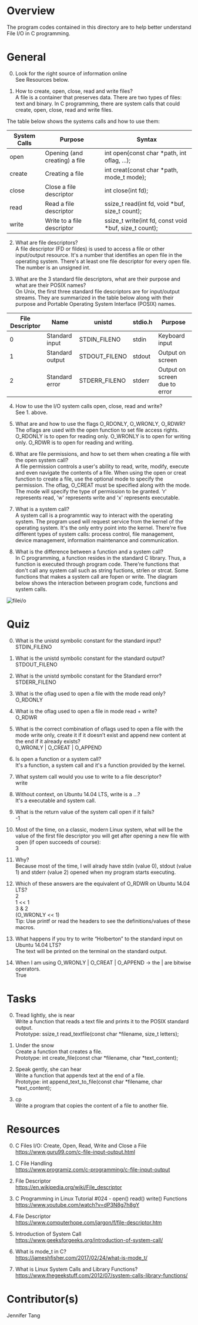 # Overview #
The program codes contained in this directory are to help better understand File I/O in C programming.  

# General #
0. Look for the right source of information online  
See Resources below.  

1. How to create, open, close, read and write files?  
A file is a container that preserves data.  There are two types of files: text and binary.  In C programming, there are system calls that could create, open, close, read and write files.  

The table below shows the systems calls and how to use them:  

| System Calls | Purpose                       | Syntax                                                   |
| ------------ | ----------------------------- | -------------------------------------------------------- |
| open         | Opening (and creating) a file | int open{const char \*path, int oflag, ...);             |
| create       | Creating a file               | int creat(const char \*path, mode\_t mode);              |
| close        | Close a file descriptor       | int close(int fd);                                       |
| read         | Read a file descriptor        | ssize\_t read(int fd, void \*buf, size\_t count);        |
| write        | Write to a file descriptor    | ssize\_t write(int fd, const void \*buf, size\_t count); |

2. What are file descriptors?  
A file descriptor (FD or fildes) is used to access a file or other input/output resource.  It's a number that identifies an open file in the operating system.  There's at least one file descriptor for every open file.  The number is an unsigned int.  

3. What are the 3 standard file descriptors, what are their purpose and what are their POSIX names?  
On Unix, the first three standard file descriptors are for input/output streams.  They are summarized in the table below along with their purpose and Portable Operating System Interface (POSIX) names.

| File Descriptor | Name            | unistd         | stdio.h    | Purpose                       | 
| --------------- | --------------- | -------------- | ---------- | ----------------------------- |
| 0               | Standard input  | STDIN\_FILENO  | stdin      | Keyboard input                |
| 1               | Standard output | STDOUT\_FILENO | stdout     | Output on screen              |
| 2               | Standard error  | STDERR\_FILENO | stderr     | Output on screen due to error |

4. How to use the I/O system calls open, close, read and write?  
See 1. above.  

5. What are and how to use the flags O\_RDONLY, O\_WRONLY, O\_RDWR?  
The oflags are used with the open function to set file access rights.  O\_RDONLY is to open for reading only.  O\_WRONLY is to open for writing only.  O\_RDWR is to open for reading and writing.  

6. What are file permissions, and how to set them when creating a file with the open system call?  
A file permission controls a user's ability to read, write, modify, execute and even navigate the contents of a file.  When using the open or creat function to create a file, use the optional mode to specify the permission.  The oflag, O\_CREAT must be specified along with the mode.  The mode will specify the type of permission to be granted.  'r' represents read, 'w' represents write and 'x' represents executable.  

7. What is a system call?  
A system call is a programmtic way to interact with the operating system.  The program used will request service from the kernel of the operating system.  It's the only entry point into the kernel.  There're five different types of system calls: process control, file management, device management, information maintenance and communication.  

8. What is the difference between a function and a system call?  
In C programming, a function resides in the standard C library.  Thus, a function is executed through program code.  There're functions that don't call any system call such as string fuctions, strlen or strcat.  Some functions that makes a system call are fopen or write.  The diagram below shows the interaction between program code, functions and system calls.  

![filei/o](https://i.imgur.com/aK30ZbL.png)

# Quiz #
0. What is the unistd symbolic constant for the standard input?  
STDIN\_FILENO  

1. What is the unistd symbolic constant for the standard output?  
STDOUT\_FILENO  

2. What is the unistd symbolic constant for the Standard error?  
STDERR\_FILENO  

3. What is the oflag used to open a file with the mode read only?  
O\_RDONLY  

4. What is the oflag used to open a file in mode read + write?  
O\_RDWR  

5. What is the correct combination of oflags used to open a file with the mode write only, create it if it doesn’t exist and append new content at the end if it already exists?  
0\_WRONLY | O\_CREAT | O\_APPEND  

6. Is open a function or a system call?  
It's a function, a system call and it's a function provided by the kernel.  

7. What system call would you use to write to a file descriptor?   
write  

8. Without context, on Ubuntu 14.04 LTS, write is a …?  
It's a executable and system call.  

9. What is the return value of the system call open if it fails?  
-1  

10. Most of the time, on a classic, modern Linux system, what will be the value of the first file descriptor you will get after opening a new file with open (if open succeeds of course):  
3  

11. Why?  
Because most of the time, I will alrady have stdin (value 0), stdout (value 1) and stderr (value 2) opened when my program starts executing.  

12. Which of these answers are the equivalent of O\_RDWR on Ubuntu 14.04 LTS?   
2  
1 << 1  
3 & 2  
(O\_WRONLY << 1)  
Tip: Use printf or read the headers to see the definitions/values of these macros.  

13. What happens if you try to write “Holberton” to the standard input on Ubuntu 14.04 LTS?  
The text will be printed on the terminal on the standard output.  

14. When I am using O\_WRONLY | O\_CREAT | O\_APPEND -> the | are bitwise operators.  
True  

# Tasks #
0. Tread lightly, she is near  
Write a function that reads a text file and prints it to the POSIX standard output.  
Prototype: ssize\_t read\_textfile(const char \*filename, size\_t letters);  

1. Under the snow  
Create a function that creates a file.  
Prototype: int create\_file(const char \*filename, char \*text\_content);  

2. Speak gently, she can hear   
Write a function that appends text at the end of a file.  
Prototype: int append\_text\_to\_file(const char \*filename, char \*text\_content);  

3. cp  
Write a program that copies the content of a file to another file.  


# Resources #
0. C Files I/O: Create, Open, Read, Write and Close a File  
<https://www.guru99.com/c-file-input-output.html>

1. C File Handling  
<https://www.programiz.com/c-programming/c-file-input-output>

2. File Descriptor  
<https://en.wikipedia.org/wiki/File_descriptor>

3. C Programming in Linux Tutorial #024 - open() read() write() Functions  
<https://www.youtube.com/watch?v=dP3N8g7h8gY>

4. File Descriptor  
<https://www.computerhope.com/jargon/f/file-descriptor.htm>

5. Introduction of System Call  
<https://www.geeksforgeeks.org/introduction-of-system-call/>

6. What is mode\_t in C?  
<https://jameshfisher.com/2017/02/24/what-is-mode_t/>

7. What is Linux System Calls and Library Functions?  
<https://www.thegeekstuff.com/2012/07/system-calls-library-functions/>

# Contributor(s) #
Jennifer Tang  

